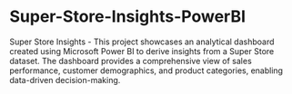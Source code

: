 # Super-Store-Insights-PowerBI
 Super Store Insights -  This project showcases an analytical dashboard created using Microsoft Power BI to derive insights from a Super Store dataset. The dashboard provides a comprehensive view of sales performance, customer demographics, and product categories, enabling data-driven decision-making.
